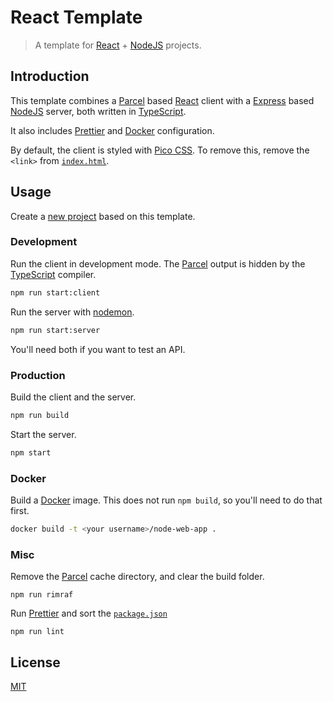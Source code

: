 # React Template

> A template for [React](https://reactjs.org/) + [NodeJS](https://nodejs.org/en/) projects.

## Introduction

This template combines a [Parcel](https://parceljs.org/) based [React](https://reactjs.org/) client with a [Express](https://expressjs.com/) based [NodeJS](https://nodejs.org/en/) server, both written in [TypeScript](https://www.typescriptlang.org/).

It also includes [Prettier](https://prettier.io/) and [Docker](https://www.docker.com/) configuration.

By default, the client is styled with [Pico CSS](https://picocss.com/). To remove this, remove the `<link>` from [`index.html`](/public/index.html).

## Usage

Create a [new project](https://github.com/Jadie-Wadie/react-template/generate) based on this template.

### Development

Run the client in development mode. The [Parcel](https://parceljs.org/) output is hidden by the [TypeScript](https://www.typescriptlang.org/) compiler.

```sh
npm run start:client
```

Run the server with [nodemon](https://nodemon.io/).

```sh
npm run start:server
```

You'll need both if you want to test an API.

### Production

Build the client and the server.

```sh
npm run build
```

Start the server.

```sh
npm start
```

### Docker

Build a [Docker](https://www.docker.com/) image. This does not run `npm build`, so you'll need to do that first.

```sh
docker build -t <your username>/node-web-app .
```

### Misc

Remove the [Parcel](https://parceljs.org/) cache directory, and clear the build folder.

```
npm run rimraf
```

Run [Prettier](https://prettier.io/) and sort the [`package.json`](package.json)

```
npm run lint
```

## License

[MIT](LICENSE)
